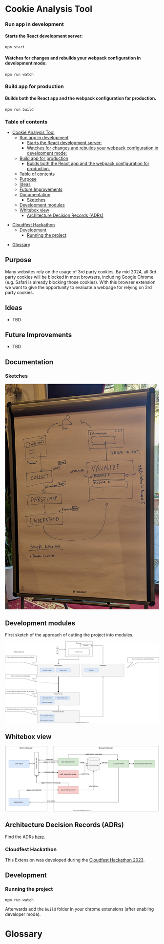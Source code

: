 # Cookie Analysis Tool

### Run app in development

#### Starts the React development server:

`npm start`

#### Watches for changes and rebuilds your webpack configuration in development mode:

`npm run watch`

### Build app for production

#### Builds both the React app and the webpack configuration for production.

`npm run build`

### Table of contents

<!--ts-->

- [Cookie Analysis Tool](#cookie-analysis-tool)
  - [Run app in development](#run-app-in-development)
    - [Starts the React development server:](#starts-the-react-development-server)
    - [Watches for changes and rebuilds your webpack configuration in development mode:](#watches-for-changes-and-rebuilds-your-webpack-configuration-in-development-mode)
  - [Build app for production](#build-app-for-production)
    - [Builds both the React app and the webpack configuration for production.](#builds-both-the-react-app-and-the-webpack-configuration-for-production)
  - [Table of contents](#table-of-contents)
  - [Purpose](#purpose)
  - [Ideas](#ideas)
  - [Future Improvements](#future-improvements)
  - [Documentation](#documentation)
    - [Sketches](#sketches)
  - [Development modules](#development-modules)
  - [Whitebox view](#whitebox-view)
    - [Architecture Decision Records (ADRs)](#architecture-decision-records-adrs)
* [Cloudfest Hackathon](#cloudfest-hackathon)
  - [Development](#development)
    - [Running the project](#running-the-project)
- [Glossary](#glossary)
<!--te-->

## Purpose

Many websites rely on the usage of 3rd party cookies. By mid 2024, all 3rd party cookies will be blocked in most browsers, including Google Chrome (e.g. Safari is already blocking those cookies).
With this browser extension we want to give the opportunity to evaluate a webpage for relying on 3rd party cookies.

## Ideas

- TBD

## Future Improvements

- TBD

## Documentation

### Sketches

![Sketch](docs/images/workflow_drawing.jpg)

## Development modules

First sketch of the approach of cutting the project into modules.

![Modules](docs/architecture/charts/modules.svg)

## Whitebox view

![Whitebox](docs/architecture/charts/whitebox_view.svg)

## Architecture Decision Records (ADRs)

Find the ADRs [here](docs/architecture/ADRs.md).

### Cloudfest Hackathon

This Extension was developed during the [Cloudfest Hackathon 2023](https://www.cloudfest.com/hackathon).

## Development

### Running the project

```shell
npm run watch
```

Afterwards add the `build` folder in your chrome extensions (after enabling developer mode).

# Glossary
